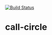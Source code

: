 [![Build Status](https://travis-ci.org/turnerhayes/call-circle.svg?branch=master)](https://travis-ci.org/turnerhayes/call-circle)

# call-circle
